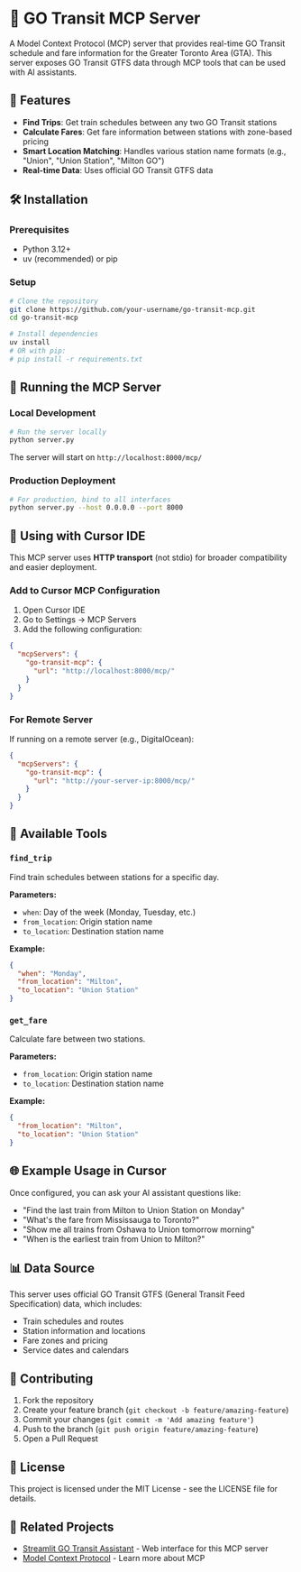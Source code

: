 # 🚆 GO Transit MCP Server

A Model Context Protocol (MCP) server that provides real-time GO Transit schedule and fare information for the Greater Toronto Area (GTA). This server exposes GO Transit GTFS data through MCP tools that can be used with AI assistants.

## 🚀 Features

- **Find Trips**: Get train schedules between any two GO Transit stations
- **Calculate Fares**: Get fare information between stations with zone-based pricing
- **Smart Location Matching**: Handles various station name formats (e.g., "Union", "Union Station", "Milton GO")
- **Real-time Data**: Uses official GO Transit GTFS data

## 🛠️ Installation

### Prerequisites
- Python 3.12+
- uv (recommended) or pip

### Setup
```bash
# Clone the repository
git clone https://github.com/your-username/go-transit-mcp.git
cd go-transit-mcp

# Install dependencies
uv install
# OR with pip:
# pip install -r requirements.txt
```

## 🚂 Running the MCP Server

### Local Development
```bash
# Run the server locally
python server.py
```
The server will start on `http://localhost:8000/mcp/`

### Production Deployment
```bash
# For production, bind to all interfaces
python server.py --host 0.0.0.0 --port 8000
```

## 🔧 Using with Cursor IDE

This MCP server uses **HTTP transport** (not stdio) for broader compatibility and easier deployment.

### Add to Cursor MCP Configuration

1. Open Cursor IDE
2. Go to Settings → MCP Servers
3. Add the following configuration:

```json
{
  "mcpServers": {
    "go-transit-mcp": {
      "url": "http://localhost:8000/mcp/"
    }
  } 
}
```

### For Remote Server
If running on a remote server (e.g., DigitalOcean):
```json
{
  "mcpServers": {
    "go-transit-mcp": {
      "url": "http://your-server-ip:8000/mcp/"
    }
  }
}
```

## 🧰 Available Tools

### `find_trip`
Find train schedules between stations for a specific day.

**Parameters:**
- `when`: Day of the week (Monday, Tuesday, etc.)
- `from_location`: Origin station name
- `to_location`: Destination station name

**Example:**
```json
{
  "when": "Monday",
  "from_location": "Milton",
  "to_location": "Union Station"
}
```

### `get_fare`
Calculate fare between two stations.

**Parameters:**
- `from_location`: Origin station name  
- `to_location`: Destination station name

**Example:**
```json
{
  "from_location": "Milton",
  "to_location": "Union Station"
}
```

## 🌐 Example Usage in Cursor

Once configured, you can ask your AI assistant questions like:

- "Find the last train from Milton to Union Station on Monday"
- "What's the fare from Mississauga to Toronto?"
- "Show me all trains from Oshawa to Union tomorrow morning"
- "When is the earliest train from Union to Milton?"

## 📊 Data Source

This server uses official GO Transit GTFS (General Transit Feed Specification) data, which includes:
- Train schedules and routes
- Station information and locations
- Fare zones and pricing
- Service dates and calendars

## 🤝 Contributing

1. Fork the repository
2. Create your feature branch (`git checkout -b feature/amazing-feature`)
3. Commit your changes (`git commit -m 'Add amazing feature'`)
4. Push to the branch (`git push origin feature/amazing-feature`)
5. Open a Pull Request

## 📝 License

This project is licensed under the MIT License - see the LICENSE file for details.

## 🔗 Related Projects

- [Streamlit GO Transit Assistant](./streamlit_go_transit.py) - Web interface for this MCP server
- [Model Context Protocol](https://modelcontextprotocol.io/) - Learn more about MCP
